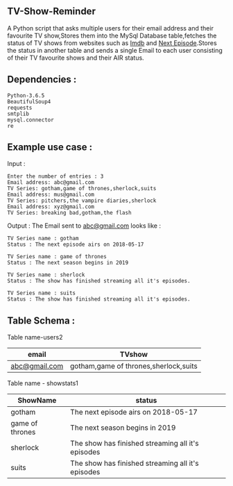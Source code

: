 ## TV-Show-Reminder
A Python script that asks multiple users for their email address and their favourite TV show,Stores them into the MySql Database table,fetches the status of TV shows from websites such as [Imdb](https://www.imdb.com) and [Next Episode](https://www.next-episode.net).Stores the status in another table and sends a single Email to each user consisting of their TV favourite shows and their AIR status.
## Dependencies :
```
Python-3.6.5
BeautifulSoup4 
requests
smtplib
mysql.connector
re
```
## Example use case :
Input :
```
Enter the number of entries : 3
Email address: abc@gmail.com
TV Series: gotham,game of thrones,sherlock,suits
Email address: mus@gmail.com
TV Series: pitchers,the vampire diaries,sherlock
Email address: xyz@gmail.com
TV Series: breaking bad,gotham,the flash
```
Output :
The Email sent to abc@gmail.com looks like :
```
TV Series name : gotham
Status : The next episode airs on 2018-05-17

TV Series name : game of thrones
Status : The next season begins in 2019

TV Series name : sherlock
Status : The show has finished streaming all it's episodes. 

TV Series name : suits
Status : The show has finished streaming all it's episodes. 
```
## Table Schema :
Table name-users2

|email|TVshow|
|-----|------|
|abc@gmail.com|gotham,game of thrones,sherlock,suits|


Table name - showstats1

|ShowName|status|
|--------|------|
|gotham|The next episode airs on 2018-05-17|
|game of thrones|The next season begins in 2019|
|sherlock|The show has finished streaming all it's episodes|
|suits|The show has finished streaming all it's episodes|


